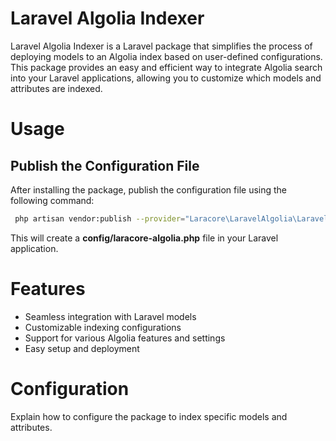 # Laravel Algolia Indexer

Laravel Algolia Indexer is a Laravel package that simplifies the process of deploying models to an Algolia index based on user-defined configurations. This package provides an easy and efficient way to integrate Algolia search into your Laravel applications, allowing you to customize which models and attributes are indexed.


# Usage
## Publish the Configuration File
After installing the package, publish the configuration file using the following command:
```bash
 php artisan vendor:publish --provider="Laracore\LaravelAlgolia\LaravelAlgoliaServiceProvide" --tag="config"
```

This will create a __config/laracore-algolia.php__ file in your Laravel application.
# Features
- Seamless integration with Laravel models
- Customizable indexing configurations
- Support for various Algolia features and settings
- Easy setup and deployment

# Configuration
Explain how to configure the package to index specific models and attributes.